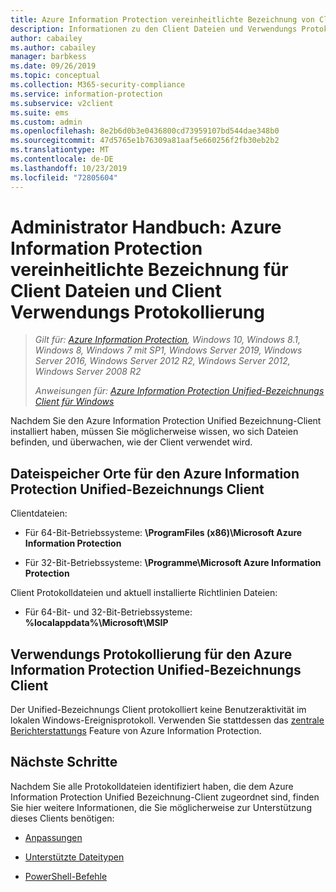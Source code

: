```yaml
---
title: Azure Information Protection vereinheitlichte Bezeichnung von Client Dateien und Verwendungs Protokollierung
description: Informationen zu den Client Dateien und Verwendungs Protokollierung für den Azure Information Protection Unified-Bezeichnungs Client für Windows.
author: cabailey
ms.author: cabailey
manager: barbkess
ms.date: 09/26/2019
ms.topic: conceptual
ms.collection: M365-security-compliance
ms.service: information-protection
ms.subservice: v2client
ms.suite: ems
ms.custom: admin
ms.openlocfilehash: 8e2b6d0b3e0436800cd73959107bd544dae348b0
ms.sourcegitcommit: 47d5765e1b76309a81aaf5e660256f2fb30eb2b2
ms.translationtype: MT
ms.contentlocale: de-DE
ms.lasthandoff: 10/23/2019
ms.locfileid: "72805604"
---
```

# <a name="admin-guide-azure-information-protection-unified-labeling-client-files-and-client-usage-logging"></a>Administrator Handbuch: Azure Information Protection vereinheitlichte Bezeichnung für Client Dateien und Client Verwendungs Protokollierung

>*Gilt für: [Azure Information Protection](https://azure.microsoft.com/pricing/details/information-protection), Windows 10, Windows 8.1, Windows 8, Windows 7 mit SP1, Windows Server 2019, Windows Server 2016, Windows Server 2012 R2, Windows Server 2012, Windows Server 2008 R2*
>
> *Anweisungen für: [Azure Information Protection Unified-Bezeichnungs Client für Windows](../faqs.md#whats-the-difference-between-the-azure-information-protection-client-and-the-azure-information-protection-unified-labeling-client)*

Nachdem Sie den Azure Information Protection Unified Bezeichnung-Client installiert haben, müssen Sie möglicherweise wissen, wo sich Dateien befinden, und überwachen, wie der Client verwendet wird.

## <a name="file-locations-for-the-azure-information-protection-unified-labeling-client"></a>Dateispeicher Orte für den Azure Information Protection Unified-Bezeichnungs Client

Clientdateien:   

- Für 64-Bit-Betriebssysteme: **\ProgramFiles (x86)\Microsoft Azure Information Protection**

- Für 32-Bit-Betriebssysteme: **\Programme\Microsoft Azure Information Protection**

Client Protokolldateien und aktuell installierte Richtlinien Dateien:

- Für 64-Bit- und 32-Bit-Betriebssysteme: **%localappdata%\Microsoft\MSIP**


## <a name="usage-logging-for-the-azure-information-protection-unified-labeling-client"></a>Verwendungs Protokollierung für den Azure Information Protection Unified-Bezeichnungs Client

Der Unified-Bezeichnungs Client protokolliert keine Benutzeraktivität im lokalen Windows-Ereignisprotokoll. Verwenden Sie stattdessen das [zentrale Berichterstattungs](../reports-aip.md) Feature von Azure Information Protection. 


## <a name="next-steps"></a>Nächste Schritte
Nachdem Sie alle Protokolldateien identifiziert haben, die dem Azure Information Protection Unified Bezeichnung-Client zugeordnet sind, finden Sie hier weitere Informationen, die Sie möglicherweise zur Unterstützung dieses Clients benötigen:

- [Anpassungen](clientv2-admin-guide-customizations.md)

- [Unterstützte Dateitypen](clientv2-admin-guide-file-types.md)

- [PowerShell-Befehle](clientv2-admin-guide-powershell.md)


